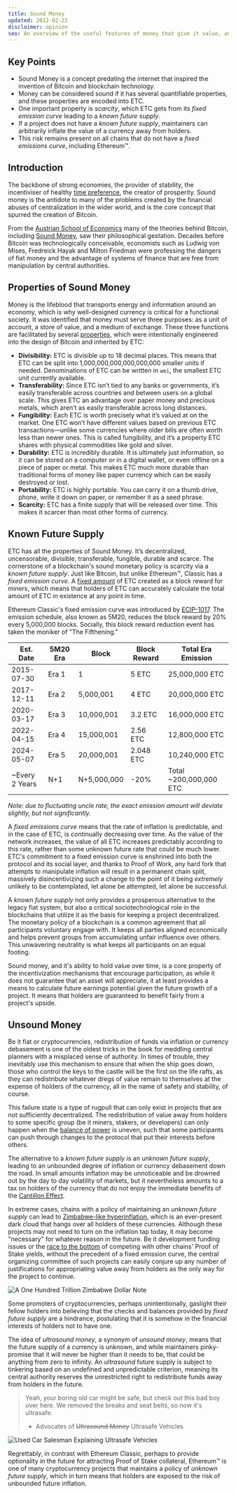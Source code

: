 ```yaml
---
title: Sound Money
updated: 2022-02-22
disclaimer: opinion
seo: An overview of the useful features of money that give it value, and how some blockchains, including Ethereum Classic and Bitcoin, intentionally apply these features to their monetary policy to ensure decentralization and longevity.
---
```


## Key Points

- Sound Money is a concept predating the internet that inspired the invention of Bitcoin and blockchain technology.
- Money can be considered sound if it has several quantifiable properties, and these properties are encoded into ETC.
- One important property is _scarcity_, which ETC gets from its _fixed emission curve_ leading to a _known future supply_.
- If a project does not have a _known future supply_, maintainers can arbitrarily inflate the value of a currency away from holders.
- This risk remains present on all chains that do not have a _fixed emissions curve_, including Ethereum™.

## Introduction

The backbone of strong economies, the provider of stability, the incentiviser of healthy [time preference](https://www.youtube.com/watch?v=k5XbLm3pEfI), the creator of prosperity. Sound money is the antidote to many of the problems created by the financial abuses of centralization in the wider world, and is the core concept that spurred the creation of Bitcoin.

From the [Austrian School of Economics](https://mises.org/topics/bitcoin) many of the theories behind Bitcoin, including [Sound Money](https://mises.org/library/principle-sound-money), saw their philosophical gestation. Decades before Bitcoin was technologically conceivable, economists such as Ludwig von Mises, Fredreick Hayak and Milton Friedman were professing the dangers of fiat money and the advantage of systems of finance that are free from manipulation by central authorities.

## Properties of Sound Money

Money is the lifeblood that transports energy and information around an economy, which is why well-designed currency is critical for a functional society. It was identified that money must serve three purposes: as a unit of account, a store of value, and a medium of exchange. These three functions are facilitated by several [properties](https://cryptowhat.com/properties-of-sound-money/), which were intentionally engineered into the design of Bitcoin and inherited by ETC:

- **Divisibility:** ETC is divisible up to 18 decimal places. This means that ETC can be split into 1,000,000,000,000,000,000 smaller units if needed. Denominations of ETC can be written in `wei`, the smallest ETC unit currently available.
- **Transferability:** Since ETC isn’t tied to any banks or governments, it’s easily transferable across countries and between users on a global scale. This gives ETC an advantage over paper money and precious metals, which aren't as easily transferable across long distances.
- **Fungibility:** Each ETC is worth precisely what it’s valued at on the market. One ETC won’t have different values based on previous ETC transactions—unlike some currencies where older bills are often worth less than newer ones. This is called fungibility, and it’s a property ETC shares with physical commodities like gold and silver.
- **Durability:** ETC is incredibly durable. It is ultimately just information, so it can be stored on a computer or in a digital wallet, or even offline on a piece of paper or metal. This makes ETC much more durable than traditional forms of money like paper currency which can be easily destroyed or lost.
- **Portability:** ETC is highly portable. You can carry it on a thumb drive, phone, write it down on paper, or remember it as a seed phrase.
- **Scarcity:** ETC has a finite supply that will be released over time. This makes it scarcer than most other forms of currency.

## Known Future Supply

ETC has all the properties of Sound Money. It’s decentralized, uncensorable, divisible, transferable, fungible, durable and scarce. The cornerstone of a blockchain's sound monetary policy is scarcity via a _known future supply_. Just like Bitcoin, but unlike Ethereum™, Classic has a _fixed emission curve_. A [fixed amount](https://etcis.money/) of ETC created as a block reward for miners, which means that holders of ETC can accurately calculate the total amount of ETC in existence at any point in time.

Ethereum Classic's fixed emission curve was introduced by [ECIP-1017](https://ecips.ethereumclassic.org/ECIPs/ecip-1017). The emission schedule, also known as 5M20, reduces the block reward by 20% every 5,000,000 blocks. Socially, this block reward reduction event has taken the moniker of "The Fifthening."

| Est. Date      | 5M20 Era | Block       | Block Reward | Total Era Emission     |
| -------------- | -------- | ----------- | ------------ | ---------------------- |
| 2015-07-30     | Era 1    | 1           | 5 ETC        | 25,000,000 ETC         |
| 2017-12-11     | Era 2    | 5,000,001   | 4 ETC        | 20,000,000 ETC         |
| 2020-03-17     | Era 3    | 10,000,001  | 3.2 ETC      | 16,000,000 ETC         |
| 2022-04-15     | Era 4    | 15,000,001  | 2.56 ETC     | 12,800,000 ETC         |
| 2024-05-07     | Era 5    | 20,000,001  | 2.048 ETC    | 10,240,000 ETC         |
| ~Every 2 Years | N+1      | N+5,000,000 | -20%         | Total ~200,000,000 ETC |

_Note: due to fluctuating uncle rate, the exact emission amount will deviate slightly, but not significantly._

A _fixed emissions curve_ means that the rate of inflation is predictable, and in the case of ETC, is continually decreasing over time. As the value of the network increases, the value of all ETC increases predictably according to this rate, rather than some unknown future rate that could be much lower. ETC's commitment to a fixed emission curve is enshrined into both the protocol and its social layer, and thanks to Proof of Work, any hard fork that attempts to manipulate inflation will result in a permanent chain split, massively disincentivizing such a change to the point of it being _extremely_ unlikely to be contemplated, let alone be attempted, let alone be successful.

A _known future supply_ not only provides a prosperous alternative to the legacy fiat system, but also a critical sociotechnological role in the blockchains that utilize it as the basis for keeping a project decentralized. The monetary policy of a blockchain is a common agreement that all participants voluntary engage with. It keeps all parties aligned economically and helps prevent groups from accumulating unfair influence over others. This unwavering neutrality is what keeps all participants on an equal footing.

Sound money, and it's ability to hold value over time, is a core property of the incentivization mechanisms that encourage participation, as while it does not guarantee that an asset will appreciate, it at least provides a means to calculate future earnings potential given the future growth of a project. It means that holders are guaranteed to benefit fairly from a project's upside.

## Unsound Money

Be it fiat or cryptocurrencies, redistribution of funds via inflation or currency debasement is one of the oldest tricks in the book for meddling central planners with a misplaced sense of authority. In times of trouble, they inevitably use this mechanism to ensure that when the ship goes down, those who control the keys to the castle will be the first on the life rafts, as they can redistribute whatever dregs of value remain to themselves at the expense of holders of the currency, all in the name of safety and stability, of course.

This failure state is a type of rugpull that can only exist in projects that are not sufficiently decentralized. The redistribution of value away from holders to some specific group (be it miners, stakers, or developers) can only happen when the [balance of power](/why-classic/decentralism#balancing-power) is uneven, such that some participants can push through changes to the protocol that put their interests before others.

The alternative to a _known future supply_ is an _unknown future supply_, leading to an unbounded degree of inflation or currency debasement down the road. In small amounts inflation may be unnoticeable and be drowned out by the day to day volatility of markets, but it nevertheless amounts to a tax on holders of the currency that do not enjoy the immediate benefits of the [Cantillon Effect](https://cointelegraph.com/explained/from-cash-to-crypto-the-cantillon-effect-vs-the-nakamoto-effect).

In extreme cases, chains with a policy of maintaining an _unknown future supply_ can lead to [Zimbabwe-like hyperinflation](https://en.wikipedia.org/wiki/Hyperinflation_in_Zimbabwe), which is an ever-present dark cloud that hangs over all holders of these currencies. Although these projects may not need to turn on the inflation tap today, it may become "necessary" for whatever reason in the future. Be it development funding issues or the [race to the bottom](/why-classic/proof-of-work#the-apr-arms-race) of competing with other chains' Proof of Stake yields, without the precedent of a fixed emission curve, the central organizing committee of such projects can easily conjure up any number of justifications for appropriating value away from holders as the only way for the project to continue.

![A One Hundred Trillion Zimbabwe Dollar Note](./zimbabwedollar.jpg)

Some promoters of cryptocurrencies, perhaps unintentionally, gaslight their fellow holders into believing that the checks and balances provided by _fixed future supply_ are a hindrance, postulating that it is somehow in the financial interests of holders not to have one.

The idea of _ultrasound money_, a synonym of _unsound money_, means that the future supply of a currency is unknown, and while maintainers pinky-promise that it will never be higher than it needs to be, that could be anything from zero to infinity. An _ultrasound_ future supply is subject to tinkering based on an undefined and unpredictable criterion, meaning its central authority reserves the unrestricted right to redistribute funds away from holders in the future.

> Yeah, your boring old car might be safe, but check out this bad boy over here. We removed the breaks and seat belts, so now it's ultrasafe.
>
> - Advocates of ~~Ultrasound Money~~ Ultrasafe Vehicles

![Used Car Salesman Explaining Ultrasafe Vehicles](./ultrasafe.jpg)

Regrettably, in contrast with Ethereum Classic, perhaps to provide optionality in the future for attracting Proof of Stake collateral, Ethereum™ is one of many cryptocurrency projects that maintains a policy of _unknown future supply_, which in turn means that holders are exposed to the risk of unbounded future inflation.
